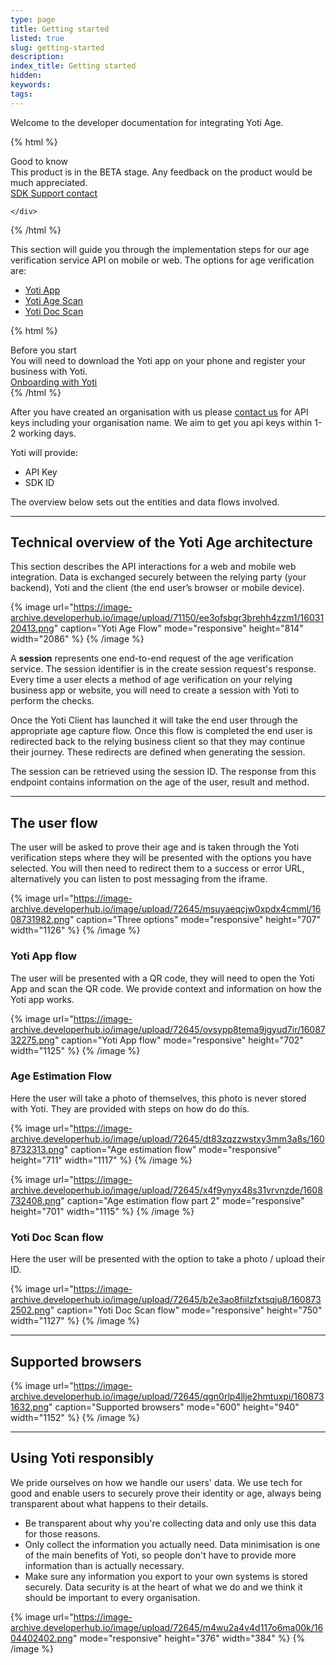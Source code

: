 ```yaml
---
type: page
title: Getting started
listed: true
slug: getting-started
description: 
index_title: Getting started
hidden: 
keywords: 
tags: 
---
```


Welcome to the developer documentation for integrating Yoti Age.

{% html %}
<div class="alert-GTK">
    <div class="alert-title" id="GTK">
        Good to know
    </div>
    <div class="alert-text">
This product is in the BETA stage. Any feedback on the product would be much appreciated.    </div>
    <div class="alert-links"> 
       <a href="mailto:sdksupport@yoti.com">SDK Support contact</a>

    </div>
</div>
{% /html %}

This section will guide you through the implementation steps for our age verification service API on mobile or web.  The options for age verification are:

- [Yoti App](https://www.yoti.com/business/digital-id/)
- [Yoti Age Scan](https://www.yoti.com/business/age-verification/)
- [Yoti Doc Scan](https://www.yoti.com/business/doc-scan/)

{% html %}
<div class="alert-BYS">
   <div class="alert-title" id="BYS">
      Before you start
   </div>
   <div class="alert-text" >
      You will need to download the Yoti app on your phone and register your business with Yoti.
   </div>
   <div class="alert-links"> 
      <a  target="_self" href="https://developers.yoti.com/yoti/getting-started-hub"> Onboarding with Yoti </a>
   </div>
</div>
{% /html %}

After you have created an organisation with us please [contact us](mailto:sdksupport@yoti.com) for API keys including your organisation name. We aim to get you api keys within 1-2 working days.

Yoti will provide:

- API Key
- SDK ID

The overview below sets out the entities and data flows involved.

---

## Technical overview of the Yoti Age architecture

This section describes the API interactions for a web and mobile web integration. Data is exchanged securely between the relying party (your backend), Yoti and the client (the end user’s browser or mobile device).

{% image url="https://image-archive.developerhub.io/image/upload/71150/ee3ofsbgr3brehh4zzm1/1603120413.png" caption="Yoti Age Flow" mode="responsive" height="814" width="2086" %}
{% /image %}

A **session** represents one end-to-end request of the age verification service. The session identifier is in the create session request's response. Every time a user elects a method of age verification on your relying business app or website, you will need to create a session with Yoti to perform the checks.

Once the Yoti Client has launched it will take the end user through the appropriate age capture flow. Once this flow is completed the end user is redirected back to the relying business client so that they may continue their journey. These redirects are defined when generating the session.

The session can be retrieved using the session ID. The response from this endpoint contains information on the age of the user, result and method.

---

## The user flow

The user will be asked to prove their age and is taken through the Yoti verification steps where they will be presented with the options you have selected. You will then need to redirect them to a success or error URL, alternatively you can listen to post messaging from the iframe.

{% image url="https://image-archive.developerhub.io/image/upload/72645/msuyaeqcjw0xpdx4cmml/1608731982.png" caption="Three options" mode="responsive" height="707" width="1126" %}
{% /image %}

### Yoti App flow

The user will be presented with a QR code, they will need to open the Yoti App and scan the QR code. We provide context and information on how the Yoti app works. 

{% image url="https://image-archive.developerhub.io/image/upload/72645/ovsypp8tema9jgyud7ir/1608732275.png" caption="Yoti App flow" mode="responsive" height="702" width="1125" %}
{% /image %}

### Age Estimation Flow

Here the user will take a photo of themselves, this photo is never stored with Yoti. They are provided with steps on how do do this. 

{% image url="https://image-archive.developerhub.io/image/upload/72645/dt83zqzzwstxy3mm3a8s/1608732313.png" caption="Age estimation flow" mode="responsive" height="711" width="1117" %}
{% /image %}

{% image url="https://image-archive.developerhub.io/image/upload/72645/x4f9ynyx48s31vrvnzde/1608732408.png" caption="Age estimation flow part 2" mode="responsive" height="701" width="1115" %}
{% /image %}

### Yoti Doc Scan flow

Here the user will be presented with the option to take a photo / upload their ID. 

{% image url="https://image-archive.developerhub.io/image/upload/72645/b2e3ao8fiilzfxtsqju8/1608732502.png" caption="Yoti Doc Scan flow" mode="responsive" height="750" width="1127" %}
{% /image %}

---

## Supported browsers

{% image url="https://image-archive.developerhub.io/image/upload/72645/qgn0rlp4llje2hmtuxpi/1608731632.png" caption="Supported browsers" mode="600" height="940" width="1152" %}
{% /image %}

---

## Using Yoti responsibly

We pride ourselves on how we handle our users' data. We use tech for good and enable users to securely prove their identity or age, always being transparent about what happens to their details.

- Be transparent about why you're collecting data and only use this data for those reasons.
- Only collect the information you actually need. Data minimisation is one of the main benefits of Yoti, so people don't have to provide more information than is actually necessary.
- Make sure any information you export to your own systems is stored securely. Data security is at the heart of what we do and we think it should be important to every organisation.

{% image url="https://image-archive.developerhub.io/image/upload/72645/m4wu2a4v4d117o6ma00k/1604402402.png" mode="responsive" height="376" width="384" %}
{% /image %}